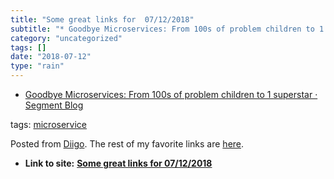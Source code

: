 ```yaml
---
title: "Some great links for  07/12/2018"
subtitle: "* Goodbye Microservices: From 100s of problem children to 1 superstar · Segment Blog"
category: "uncategorized"
tags: []
date: "2018-07-12"
type: "rain"
---
```

* [Goodbye Microservices: From 100s of problem children to 1 superstar · Segment Blog](<https://segment.com/blog/goodbye-microservices/>)

tags: [microservice](<https://www.diigo.com/user/pitosalas/microservice>)

Posted from [Diigo](<https://www.diigo.com>). The rest of my favorite links
are [here](<https://www.diigo.com/user/pitosalas>).


* **Link to site:** **[Some great links for  07/12/2018](None)**